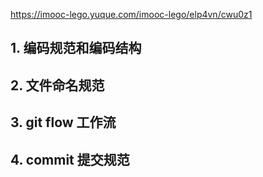 https://imooc-lego.yuque.com/imooc-lego/elp4vn/cwu0z1

## 1. 编码规范和编码结构

## 2. 文件命名规范

## 3. git flow 工作流

## 4. commit 提交规范
